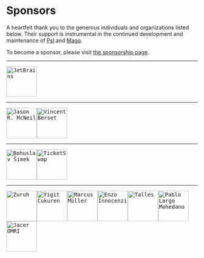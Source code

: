# Sponsors

A heartfelt thank you to the generous individuals and organizations listed below. Their support is instrumental in the continued development and maintenance of [Psl](https://github.com/azjezz/psl) and [Mago](https://github.com/carthage-software/mago).

To become a sponsor, please visit [the sponsorship page](https://github.com/sponsors/azjezz).

---
<a href="https://www.jetbrains.com/" title="JetBrains"><kbd><img src="https://avatars.githubusercontent.com/u/60931315?u=f9b545e50cace9e9028f77eaf1e83104d18d4d48&v=4&s=160" width="80" height="80" alt="JetBrains" /></kbd></a>

---

<a href="https://github.com/jasonrm" title="Jason R. McNeil"><kbd><img src="https://avatars.githubusercontent.com/u/39949?u=69c0e4fb08c439250978d41dbc3371d2f0609b98&v=4&s=160" width="80" height="80" alt="Jason R. McNeil" /></kbd></a><a href="https://ofcompute.rs/" title="Vincent Berset"><kbd><img src="https://avatars.githubusercontent.com/u/5173120?u=95efc76cd8fc804536dc6dd25781a95b650bf902&v=4&s=160" width="80" height="80" alt="Vincent Berset" /></kbd></a>

---

<a href="https://github.com/kambo-1st" title="Bohuslav Šimek"><kbd><img src="https://avatars.githubusercontent.com/u/6493048?u=5eddf1eb923810745d8bdd62496d245238833d07&v=4&s=160" width="80" height="80" alt="Bohuslav Šimek" /></kbd></a><a href="https://www.ticketswap.com" title="TicketSwap"><kbd><img src="https://avatars.githubusercontent.com/u/5766233?v=4&s=160" width="80" height="80" alt="TicketSwap" /></kbd></a>

---

<a href="https://github.com/Zuruuh" title="Zuruh"><kbd><img src="https://avatars.githubusercontent.com/u/77583853?u=568441a6191e891cf4c9f52c9c230c45930bed86&v=4&s=160" width="80" height="80" alt="Zuruh" /></kbd></a><a href="http://yigit.dev" title="Yigit Cukuren"><kbd><img src="https://avatars.githubusercontent.com/u/42731194?u=bb0fb4e3635f7fcab7ff91ff4b311fd5a99cb009&v=4&s=160" width="80" height="80" alt="Yigit Cukuren" /></kbd></a><a href="https://github.com/M-arcus" title="Marcus Müller"><kbd><img src="https://avatars.githubusercontent.com/u/25648755?u=ed5653c75b47a8da04dd642ce15a5efb09778b1e&v=4&s=160" width="80" height="80" alt="Marcus Müller" /></kbd></a><a href="https://innocenzi.dev" title="Enzo Innocenzi"><kbd><img src="https://avatars.githubusercontent.com/u/16060559?u=cf061757407ef529958cf24bac8d2f699ad6e6ed&v=4&s=160" width="80" height="80" alt="Enzo Innocenzi" /></kbd></a><a href="http://tallesborges.com" title="Talles "><kbd><img src="https://avatars.githubusercontent.com/u/3486359?u=e6b8138c20c54146f8f7102aab8ba378f4c7d213&v=4&s=160" width="80" height="80" alt="Talles " /></kbd></a><a href="https://devnix.dev/" title="Pablo Largo Mohedano"><kbd><img src="https://avatars.githubusercontent.com/u/1777519?v=4&s=160" width="80" height="80" alt="Pablo Largo Mohedano" /></kbd></a><a href="https://github.com/JacerOmri" title="Jacer OMRI"><kbd><img src="https://avatars.githubusercontent.com/u/537996?u=6d425f3166884ff0c0da4ffc252d6388c9940714&v=4&s=160" width="80" height="80" alt="Jacer OMRI" /></kbd></a>